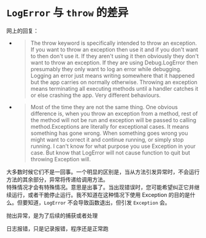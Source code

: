 # `LogError` 与 `throw` 的差异

网上的回复：

+ >The throw keyword is specifically intended to throw an exception. If you want to throw an exception then use it and if you don't want to then don't use it. If they aren't using it then obviously they don't want to throw an exception. If they are using Debug.LogError then presumably they only want to log an error while debugging. Logging an error just means writing somewhere that it happened but the app carries on normally otherwise. Throwing an exception means terminating all executing methods until a handler catches it or else crashing the app. Very different behaviours.


+ >Most of the time they are not the same thing. One obvious difference is, when you throw an exception from a method, rest of the method will not be run and exception will be passed to calling method.Exceptions are literally for exceptional cases. It means something has gone wrong. When something goes wrong you might want to correct it and continue running, or simply stop running. I can't know for what purpose you use Exception in your case. But know that LogError will not cause function to quit but throwing Exception will.

大多数时候它们不是一回事。一个明显的区别是，当从方法引发异常时，不会运行方法的其余部分，异常将传递给调用方法。   
特殊情况才会有特殊情况。意思是出事了。当出现错误时，您可能希望纠正它并继续运行，或者干脆停止运行。我不知道在这种情况下使用 Exception 的目的是什么。但要知道，`LogError` 不会导致函数退出，但引发 `Exception` 会。

抛出异常，是为了后续的捕获或者处理

日志报错，只是记录报错，程序还是正常跑